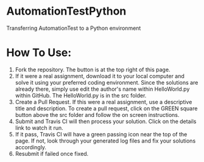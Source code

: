 # AutomationTestPython
Transferring AutomationTest to a Python environment

# How To Use:
1. Fork the repository. The button is at the top right of this page.
2. If it were a real assignment, download it to your local computer and solve it using your preferred coding environment.
  Since the solutions are already there, simply use edit the author's name within HelloWorld.py within GitHub. The HelloWorld.py   is in the src folder.
3. Create a Pull Request. If this were a real assignment, use a descriptive title and description. To create a pull request,      click on the GREEN square button above the src folder and follow the on screen instructions.
4. Submit and Travis CI will then process your solution. Click on the details link to watch it run.
5. If it pass, Travis CI will have a green passing icon near the top of the page. If not, look through your generated log files and fix your solutions accordingly.
6. Resubmit if failed once fixed.
